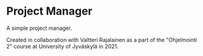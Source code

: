 # Project Manager

A simple project manager.

Created in collaboration with Valtteri Rajalainen as a part of the "Ohjelmointi 2" course at University of Jyväskylä in 2021.
